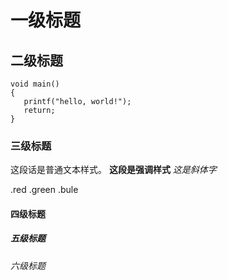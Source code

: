 # 一级标题
## 二级标题
    void main()
    {
       printf("hello, world!");
       return;
    }

### 三级标题

这段话是普通文本样式。
**这段是强调样式**
*这是斜体字*

.red
.green
.bule

#### 四级标题
##### 五级标题
###### 六级标题 ######
